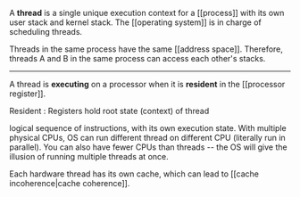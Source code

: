 A **thread** is a single unique execution context for a [[process]] with its own user stack and kernel stack. The [[operating system]] is in charge of scheduling threads.

Threads in the same process have the same [[address space]]. Therefore, threads A and B in the same process can access each other's stacks.


---

A thread is **executing** on a processor when it is **resident** in the [[processor register]].

Resident
: Registers hold root state (context) of thread

logical sequence of instructions, with its own execution state. With multiple physical CPUs, OS can run different thread on different CPU (literally run in parallel). You can also have fewer CPUs than threads -- the OS will give the illusion of running multiple threads at once.

Each hardware thread has its own cache, which can lead to [[cache incoherence|cache coherence]].